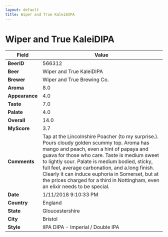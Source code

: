 ```yaml
---
layout: default
title: Wiper and True KaleiDIPA
---
```


# Wiper and True KaleiDIPA

| Field         | Value     |
|---------------|-----------|
| **BeerID** | 566312 |
| **Beer** | Wiper and True KaleiDIPA |
| **Brewer** | Wiper and True Brewing Co. |
| **Aroma** | 8.0 |
| **Appearance** | 4.0 |
| **Taste** | 7.0 |
| **Palate** | 4.0 |
| **Overall** | 14.0 |
| **MyScore** | 3.7 |
| **Comments** | Tap at the Lincolnshire Poacher  &#40;to my surprise.&#41;. Pours cloudy golden scummy top. Aroma has mango and peach, even a hint of papaya and guava for those who care. Taste is medium sweet to lightly sour. Palate is medium bodied, sticky, full feel, average carbonation, and a.long finish. Clearly it can induce euphoria in Somerset, but at the prices charged for a third in Nottingham, even an elixir needs to be special. |
| **Date** | 1/11/2018 9:10:33 PM |
| **Country** | England |
| **State** | Gloucestershire |
| **City** | Bristol |
| **Style** | IIPA DIPA - Imperial / Double IPA |
